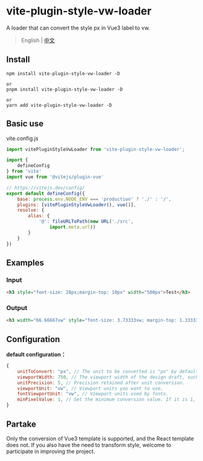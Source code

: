 # vite-plugin-style-vw-loader

A loader that can convert the style px in Vue3 label to vw.  
>  English | [中文](https://github.com/gitboyzcf/vite-plugin-style-vw-loader/blob/master/README.zh-CN.md) 

## Install

```
npm install vite-plugin-style-vw-loader -D

or
pnpm install vite-plugin-style-vw-loader -D

or
yarn add vite-plugin-style-vw-loader -D
```

## Basic use

vite.config.js

```javascript
import vitePluginStyleVwLoader from 'vite-plugin-style-vw-loader';

import {
    defineConfig
} from 'vite'
import vue from '@vitejs/plugin-vue'

// https://vitejs.dev/config/
export default defineConfig({
    base: process.env.NODE_ENV === 'production' ? './' : '/',
    plugins: [vitePluginStyleVwLoader(), vue()],
    resolve: {
        alias: {
            '@': fileURLToPath(new URL('./src',
                import.meta.url))
        }
    }
})
```

## Examples

### Input

```html
<h3 style="font-size: 28px;margin-top: 10px" width="500px">Test</h3>
```

### Output

```html
<h3 width="66.66667vw" style="font-size: 3.73333vw; margin-top: 1.33333vw;">Test</h3>
```

## Configuration

**default configuration：**

```javascript
{
    unitToConvert: "px", // The unit to be converted is "px" by default.
    viewportWidth: 750, // The viewport width of the design draft, such as the incoming function, whose parameter is the file path currently processed.
    unitPrecision: 5, // Precision retained after unit conversion.
    viewportUnit: "vw", // Viewport units you want to use.
    fontViewportUnit: "vw", // Viewport units used by fonts.
    minPixelValue: 1, // Set the minimum conversion value. If it is 1, only values greater than 1 will be converted.
}
```

## Partake

Only the conversion of Vue3 template is supported, and the React template does not. If you also have the need to transform style, welcome to participate in improving the project.

